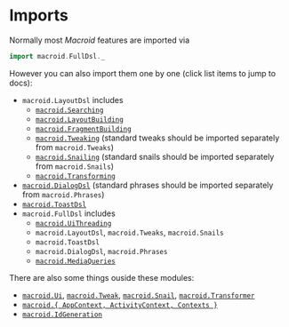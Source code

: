 # Imports

Normally most *Macroid* features are imported via

```scala
import macroid.FullDsl._
```

However you can also import them one by one (click list items to jump to docs):

* `macroid.LayoutDsl` includes
  * [`macroid.Searching`](Searching.html)
  * [`macroid.LayoutBuilding`](Bricks.html)
  * [`macroid.FragmentBuilding`](Fragments.html)
  * [`macroid.Tweaking`](Tweaks.html#tweaking) (standard tweaks should be imported separately from `macroid.Tweaks`)
  * [`macroid.Snailing`](Snails.html#-snailing-) (standard snails should be imported separately from `macroid.Snails`)
  * [`macroid.Transforming`](Transformers.html)
* [`macroid.DialogDsl`](ToastsDialogs.html#dialogs) (standard phrases should be imported separately from `macroid.Phrases`)
* [`macroid.ToastDsl`](ToastsDialogs.html#toasts)
* `macroid.FullDsl` includes
  * [`macroid.UiThreading`](UiActions.html)
  * `macroid.LayoutDsl`, `macroid.Tweaks`, `macroid.Snails`
  * `macroid.ToastDsl`
  * `macroid.DialogDsl`, `macroid.Phrases`
  * [`macroid.MediaQueries`](MediaQueries.html)

There are also some things ouside these modules:

* [`macroid.Ui`](UiActions.html), [`macroid.Tweak`](Tweaks.html),
  [`macroid.Snail`](Snails.html), [`macroid.Transformer`](Transformers.html)
* [`macroid.{ AppContext, ActivityContext, Contexts }`](Contexts.html)
* [`macroid.IdGeneration`](Searching.html#id-and-tag-generation)
